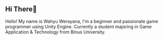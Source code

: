 ## Hi There👋
Hello! My name is Wahyu Werayana, I'm a beginner and passionate game programmer using Unity Engine. Currently a student majoring in Game Application & Technology from Binus University.

